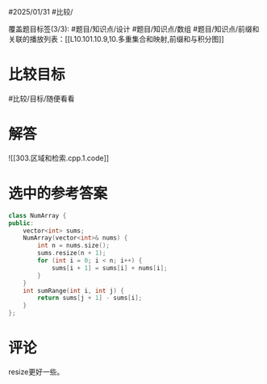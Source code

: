 #2025/01/31 #比较/

覆盖题目标签(3/3):  #题目/知识点/设计 #题目/知识点/数组 #题目/知识点/前缀和
关联的播放列表：[[L10.101.10.9,10.多重集合和映射,前缀和与积分图]]

# 比较目标

#比较/目标/随便看看 

# 解答

![[303.区域和检索.cpp.1.code]]

# 选中的参考答案

```cpp
class NumArray {
public:
    vector<int> sums;
    NumArray(vector<int>& nums) {
        int n = nums.size();
        sums.resize(n + 1);
        for (int i = 0; i < n; i++) {
            sums[i + 1] = sums[i] + nums[i];
        }
    }
    int sumRange(int i, int j) {
        return sums[j + 1] - sums[i];
    }
};
```

# 评论

resize更好一些。